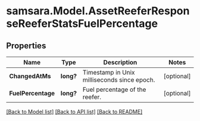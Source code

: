 # samsara.Model.AssetReeferResponseReeferStatsFuelPercentage
## Properties

Name | Type | Description | Notes
------------ | ------------- | ------------- | -------------
**ChangedAtMs** | **long?** | Timestamp in Unix milliseconds since epoch. | [optional] 
**FuelPercentage** | **long?** | Fuel percentage of the reefer. | [optional] 

[[Back to Model list]](../README.md#documentation-for-models) [[Back to API list]](../README.md#documentation-for-api-endpoints) [[Back to README]](../README.md)

